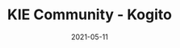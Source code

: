 ---
date: 2021-05-11
title: KIE Community - Kogito
draft: false
bands:
    - header: What is Optaplanner?
      content: Kogito is an amazing Quarkus extension!
      image: /images/optaPlannerLogo200px.png
    - header: Why should I use it?
      content: If you want your Business Processes running fast.
---
